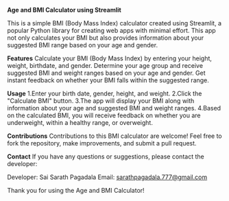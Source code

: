 **Age and BMI Calculator using Streamlit**

This is a simple BMI (Body Mass Index) calculator created using Streamlit, a popular Python library for creating web apps with minimal effort. This app not only calculates your BMI but also provides information about your suggested BMI range based on your age and gender.


**Features**
Calculate your BMI (Body Mass Index) by entering your height, weight, birthdate, and gender.
Determine your age group and receive suggested BMI and weight ranges based on your age and gender.
Get instant feedback on whether your BMI falls within the suggested range.


**Usage**
1.Enter your birth date, gender, height, and weight.
2.Click the "Calculate BMI" button.
3.The app will display your BMI along with information about your age and suggested BMI and weight ranges.
4.Based on the calculated BMI, you will receive feedback on whether you are underweight, within a healthy range, or overweight.


**Contributions**
Contributions to this BMI calculator are welcome! Feel free to fork the repository, make improvements, and submit a pull request.


**Contact**
If you have any questions or suggestions, please contact the developer:

Developer: Sai Sarath Pagadala
Email: sarathpagadala.777@gmail.com

Thank you for using the Age and BMI Calculator!
